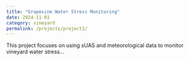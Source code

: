 ```yaml
---
title: "Grapevine Water Stress Monitoring"
date: 2024-11-01
category: vineyard
permalink: /projects/project2/
---
```

This project focuses on using sUAS and meteorological data to monitor vineyard water stress...
